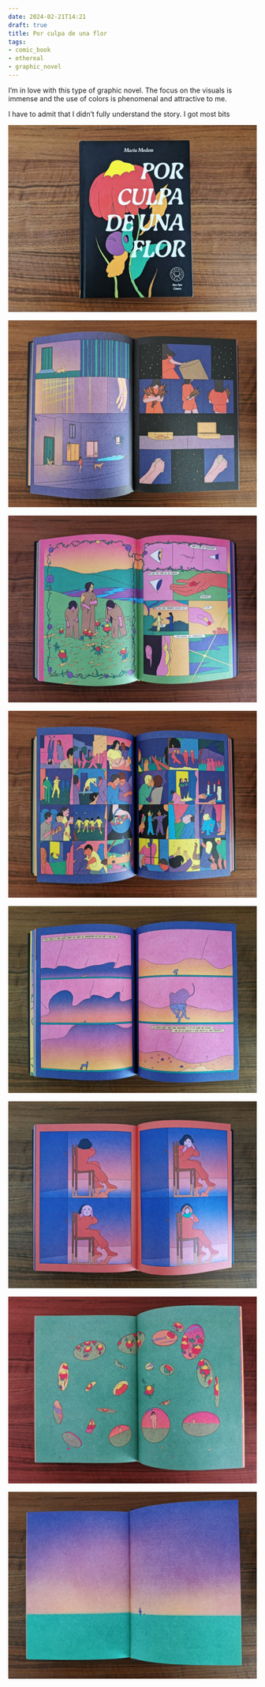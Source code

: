 ```yaml
---
date: 2024-02-21T14:21
draft: true
title: Por culpa de una flor
tags:
- comic_book
- ethereal
- graphic_novel
---
```


I’m in love with this type of graphic novel. The focus on the visuals is immense and the use of colors is phenomenal and attractive to me.

I have to admit that I didn’t fully understand the story. I got most bits

![alt text](../attachment/image-edits/por-culpa-de-una-flor_20240221_135203.jpg)

![alt text](../attachment/image-edits/por-culpa-de-una-flor_20240221_135043.jpg)

![alt text](../attachment/image-edits/por-culpa-de-una-flor_20240221_134912.jpg)

![alt text](../attachment/image-edits/por-culpa-de-una-flor_20240221_134815.jpg)

![alt text](../attachment/image-edits/por-culpa-de-una-flor_20240221_134728.jpg)

![alt text](../attachment/image-edits/por-culpa-de-una-flor_20240221_134634.jpg)

![alt text](../attachment/image-edits/por-culpa-de-una-flor_20240221_134541.jpg)

![alt text](../attachment/image-edits/por-culpa-de-una-flor_20240221_134504.jpg)